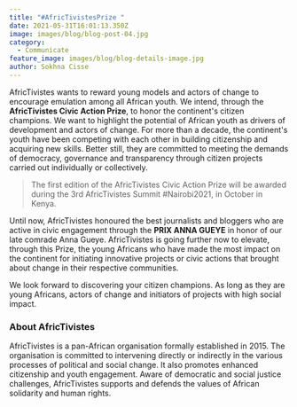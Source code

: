 ```yaml
---
title: "#AfricTivistesPrize "
date: 2021-05-31T16:01:13.350Z
image: images/blog/blog-post-04.jpg
category:
  - Communicate
feature_image: images/blog/blog-details-image.jpg
author: Sokhna Cisse
---
```

AfricTivistes wants to reward young models and actors of change to encourage emulation among all African youth. We intend, through the **AfricTivistes Civic Action Prize**, to honor the continent's citizen champions. We want to highlight the potential of African youth as drivers of development and actors of change. For more than a decade, the continent's youth have been competing with each other in building citizenship and acquiring new skills. Better still, they are committed to meeting the demands of democracy, governance and transparency through citizen projects carried out individually or collectively.

> The first edition of the AfricTivistes Civic Action Prize will be awarded during the 3rd AfricTivistes Summit #Nairobi2021, in October in Kenya.

Until now, AfricTivistes honoured the best journalists and bloggers who are active in civic engagement through the **PRIX ANNA GUEYE** in honor of our late comrade Anna Gueye. AfricTivistes is going further now to elevate, through this Prize, the young Africans who have made the most impact on the continent for initiating innovative projects or civic actions that brought about change in their respective communities.

We look forward to discovering your citizen champions. As long as they are young Africans, actors of change and initiators of projects with high social impact.

### About AfricTivistes

AfricTivistes is a pan-African organisation formally established in 2015. The organisation is committed to intervening directly or indirectly in the various processes of political and social change. It  also promotes enhanced citizenship and youth engagement. Aware of democratic and social justice challenges, AfricTivistes supports and defends the values of African solidarity and human rights.